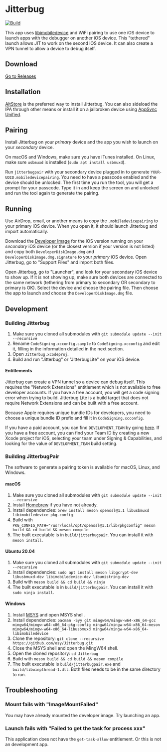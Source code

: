 Jitterbug
=========
[![Build](https://github.com/osy/Jitterbug/workflows/Build/badge.svg?branch=main&event=push)][1]

This app uses [libimobiledevice][2] and WiFi pairing to use one iOS device to launch apps with the debugger on another iOS device. This "tethered" launch allows JIT to work on the second iOS device. It can also create a VPN tunnel to allow a device to debug itself.

## Download

[Go to Releases](https://github.com/osy/Jitterbug/releases)

## Installation

[AltStore][6] is the preferred way to install Jitterbug. You can also sideload the IPA through other means or install it on a jailbroken device using [AppSync Unified][7].

## Pairing

Install Jitterbug on your *primary* device and the app you wish to launch on your *secondary* device.

On macOS and Windows, make sure you have iTunes installed. On Linux, make sure `usbmuxd` is installed (`sudo apt install usbmuxd`).

Run `jitterbugpair` with your secondary device plugged in to generate `YOUR-UDID.mobiledevicepairing`. You need to have a passcode enabled and the device should be unlocked. The first time you run the tool, you will get a prompt for your passcode. Type it in and keep the screen on and unlocked and run the tool again to generate the pairing.

## Running

Use AirDrop, email, or another means to copy the `.mobiledevicepairing` to your primary iOS device. When you open it, it should launch Jitterbug and import automatically.

Download the [Developer Image][3] for the iOS version running on your *secondary* iOS device (or the closest version if your version is not listed) and copy both `DeveloperDiskImage.dmg` and `DeveloperDiskImage.dmg.signature` to your *primary* iOS device. Open Jitterbug, go to "Support Files" and import both files.

Open Jitterbug, go to "Launcher", and look for your secondary iOS device to show up. If it is not showing up, make sure both devices are connected to the same network (tethering from primary to secondary OR secondary to primary is OK). Select the device and choose the pairing file. Then choose the app to launch and choose the `DeveloperDiskImage.dmg` file.

## Development

### Building Jitterbug

1. Make sure you cloned all submodules with `git submodule update --init --recursive`
2. Rename `CodeSigning.xcconfig.sample` to `CodeSigning.xcconfig` and edit it, filling in the information detailed in the next section.
3. Open `Jitterbug.xcodeproj`.
4. Build and run "Jitterbug" or "JitterbugLite" on your iOS device.

#### Entitlements

Jitterbug can create a VPN tunnel so a device can debug itself. This requires the "Network Extensions" entitlement which is not available to free developer accounts. If you have a free account, you will get a code signing error when trying to build. Jitterbug Lite is a build target that does not require Network Extensions and can be built with a free account.

Because Apple requires unique bundle IDs for developers, you need to choose a unique bundle ID prefix and fill it in `CodeSigning.xcconfig`.

If you have a paid account, you can find `DEVELOPMENT_TEAM` by going [here](https://developer.apple.com/account/#!/membership). If you have a free account, you can find your Team ID by creating a new Xcode project for iOS, selecting your team under Signing & Capabilities, and looking for the value of `DEVELOPMENT_TEAM` build setting.

### Building JitterbugPair

The software to generate a pairing token is available for macOS, Linux, and Windows.

#### macOS

1. Make sure you cloned all submodules with `git submodule update --init --recursive`
2. Install [Homebrew][4] if you have not already.
3. Install dependencies: `brew install meson openssl@1.1 libusbmuxd libimobiledevice pkg-config`
4. Build with `PKG_CONFIG_PATH="/usr/local/opt/openssl@1.1/lib/pkgconfig" meson build && cd build && meson compile`
4. The built executable is in `build/jitterbugpair`. You can install it with `meson install`.

#### Ubuntu 20.04

1. Make sure you cloned all submodules with `git submodule update --init --recursive`
2. Install dependencies: `sudo apt install meson libgcrypt-dev libusbmuxd-dev libimobiledevice-dev libunistring-dev`
3. Build with `meson build && cd build && ninja`
4. The built executable is in `build/jitterbugpair`. You can install it with `sudo ninja install`.

#### Windows

1. Install [MSYS][5] and open MSYS shell.
2. Install dependencies: `pacman -Syy git mingw64/mingw-w64-x86_64-gcc mingw64/mingw-w64-x86_64-pkg-config mingw64/mingw-w64-x86_64-meson mingw64/mingw-w64-x86_64-libusbmuxd mingw64/mingw-w64-x86_64-libimobiledevice`
3. Clone the repository: `git clone --recursive https://github.com/osy/Jitterbug.git`
4. Close the MSYS shell and open the MingW64 shell.
5. Open the cloned repository: `cd Jitterbug`
6. Build with `meson build && cd build && meson compile`
7. The built executable is `build/jitterbugpair.exe` and `build/libwinpthread-1.dll`. Both files needs to be in the same directory to run.

## Troubleshooting

### Mount fails with "ImageMountFailed"

You may have already mounted the developer image. Try launching an app.

### Launch fails with "Failed to get the task for process xxx"

This application does not have the `get-task-allow` entitlement. Or this is not an development app.

[1]: https://github.com/osy/Jitterbug/actions/workflows/build.yml?query=event%3Apush
[2]: https://libimobiledevice.org
[3]: https://github.com/xushuduo/Xcode-iOS-Developer-Disk-Image/releases
[4]: https://brew.sh
[5]: https://www.msys2.org
[6]: https://altstore.io
[7]: https://cydia.akemi.ai/?page/net.angelxwind.appsyncunified
